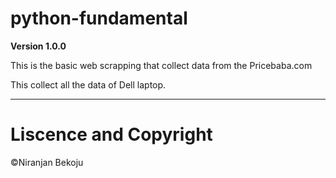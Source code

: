 # python-fundamental
**Version 1.0.0**

This is the basic web scrapping that collect data from the Pricebaba.com

This collect all the data of Dell laptop.

---

# Liscence and Copyright
©Niranjan Bekoju